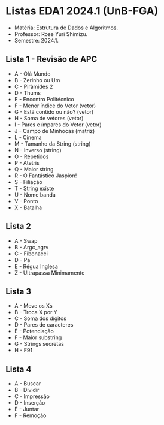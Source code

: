 # Listas EDA1 2024.1 (UnB-FGA)

* Matéria: Estrutura de Dados e Algoritmos.
* Professor: Rose Yuri Shimizu.
* Semestre: 2024.1.

## Lista 1 - Revisão de APC
* A - Olá Mundo 
* B - Zerinho ou Um
* C - Pirâmides 2 
* D - Thums
* E - Encontro Politécnico 
* F - Menor índice do Vetor (vetor)
* G - Está contido ou não? (vetor)
* H - Soma de vetores (vetor)
* I - Pares e ímpares do Vetor (vetor)
* J - Campo de Minhocas (matriz)
* L - Cinema
* M - Tamanho da String (string)
* N - Inverso (string)
* O - Repetidos
* P - Atetris
* Q - Maior string
* R - O Fantástico Jaspion!
* S - Filiação
* T - String existe
* U - Nome banda
* V - Ponto 
* X - Batalha

## Lista 2 
* A - Swap
* B - Argc_agrv
* C - Fibonacci
* D - Pa
* E - Régua Inglesa
* Z - Ultrapassa Minimamente

## Lista 3 
* A - Move os Xs
* B - Troca X por Y
* C - Soma dos dígitos
* D - Pares de caracteres
* E - Potenciação
* F - Maior substring
* G - Strings secretas
* H - F91

## Lista 4
* A - Buscar 
* B - Dividir
* C - Impressão
* D - Inserção
* E - Juntar
* F - Remoção

